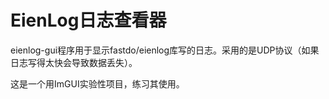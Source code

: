 # EienLog日志查看器
eienlog-gui程序用于显示fastdo/eienlog库写的日志。采用的是UDP协议（如果日志写得太快会导致数据丢失）。

这是一个用ImGUI实验性项目，练习其使用。
